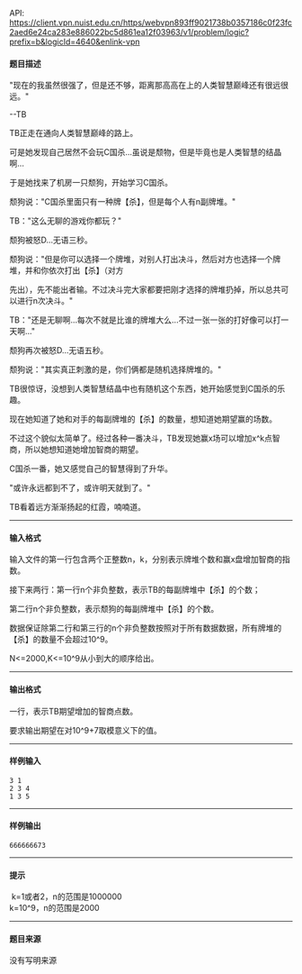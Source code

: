 API: https://client.vpn.nuist.edu.cn/https/webvpn893ff9021738b0357186c0f23fc2aed6e24ca283e886022bc5d861ea12f03963/v1/problem/logic?prefix=b&logicId=4640&enlink-vpn

#### 题目描述

"现在的我虽然很强了，但是还不够，距离那高高在上的人类智慧巅峰还有很远很远。" 

\--TB

TB正走在通向人类智慧巅峰的路上。

可是她发现自己居然不会玩C国杀...虽说是颓物，但是毕竟也是人类智慧的结晶啊...

于是她找来了机房一只颓狗，开始学习C国杀。

颓狗说："C国杀里面只有一种牌【杀】，但是每个人有n副牌堆。"

TB："这么无聊的游戏你都玩？"

颓狗被怒D...无语三秒。

颓狗说："但是你可以选择一个牌堆，对别人打出决斗，然后对方也选择一个牌堆，并和你依次打出【杀】（对方

先出），先不能出者输。不过决斗完大家都要把刚才选择的牌堆扔掉，所以总共可以进行n次决斗。"

TB："还是无聊啊...每次不就是比谁的牌堆大么...不过一张一张的打好像可以打一天啊..."

颓狗再次被怒D...无语五秒。

颓狗说："其实真正刺激的是，你们俩都是随机选择牌堆的。"

TB很惊讶，没想到人类智慧结晶中也有随机这个东西，她开始感觉到C国杀的乐趣。

现在她知道了她和对手的每副牌堆的【杀】的数量，想知道她期望赢的场数。

不过这个貌似太简单了。经过各种一番决斗，TB发现她赢x场可以增加x^k点智商，所以她想知道她增加智商的期望。

C国杀一番，她又感觉自己的智慧得到了升华。

"或许永远都到不了，或许明天就到了。"

TB看着远方渐渐扬起的红霞，喃喃道。

---

#### 输入格式

输入文件的第一行包含两个正整数n，k，分别表示牌堆个数和赢x盘增加智商的指数。

接下来两行：第一行n个非负整数，表示TB的每副牌堆中【杀】的个数；

第二行n个非负整数，表示颓狗的每副牌堆中【杀】的个数。

数据保证除第二行和第三行的n个非负整数按照对于所有数据数据，所有牌堆的【杀】的数量不会超过10^9。

N<=2000,K<=10^9从小到大的顺序给出。

---

#### 输出格式

一行，表示TB期望增加的智商点数。

要求输出期望在对10^9+7取模意义下的值。

---

#### 样例输入
```
3 1
2 3 4
1 3 5
```

---

#### 样例输出
```
666666673
```

---

#### 提示

 k=1或者2，n的范围是1000000  
k=10^9，n的范围是2000

---

#### 题目来源

没有写明来源